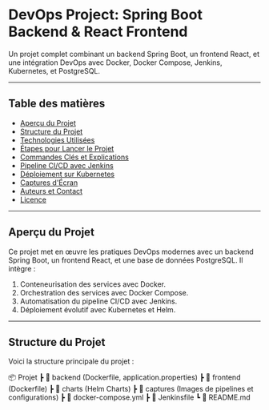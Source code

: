 # **DevOps Project: Spring Boot Backend & React Frontend**

Un projet complet combinant un backend Spring Boot, un frontend React, et une intégration DevOps avec Docker, Docker Compose, Jenkins, Kubernetes, et PostgreSQL.

---

## **Table des matières**
- [Aperçu du Projet](#aperçu-du-projet)
- [Structure du Projet](#structure-du-projet)
- [Technologies Utilisées](#technologies-utilisées)
- [Étapes pour Lancer le Projet](#étapes-pour-lancer-le-projet)
- [Commandes Clés et Explications](#commandes-clés-et-explications)
- [Pipeline CI/CD avec Jenkins](#pipeline-cicd-avec-jenkins)
- [Déploiement sur Kubernetes](#déploiement-sur-kubernetes)
- [Captures d'Écran](#captures-décran)
- [Auteurs et Contact](#auteurs-et-contact)
- [Licence](#licence)

---

## **Aperçu du Projet**

Ce projet met en œuvre les pratiques DevOps modernes avec un backend Spring Boot, un frontend React, et une base de données PostgreSQL. Il intègre :

1. Conteneurisation des services avec Docker.
2. Orchestration des services avec Docker Compose.
3. Automatisation du pipeline CI/CD avec Jenkins.
4. Déploiement évolutif avec Kubernetes et Helm.

---

## **Structure du Projet**

Voici la structure principale du projet :

📦 Projet ┣ 📂 backend (Dockerfile, application.properties) ┣ 📂 frontend (Dockerfile) ┣ 📂 charts (Helm Charts) ┣ 📂 captures (Images de pipelines et configurations) ┣ 📄 docker-compose.yml ┣ 📄 Jenkinsfile ┗ 📄 README.md
